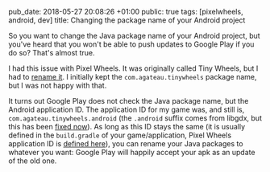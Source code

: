 pub_date: 2018-05-27 20:08:26 +01:00
public: true
tags: [pixelwheels, android, dev]
title: Changing the package name of your Android project

So you want to change the Java package name of your Android project, but you've heard that you won't be able to push updates to Google Play if you do so? That's almost true.

<!-- break -->

I had this issue with Pixel Wheels. It was originally called Tiny Wheels, but I had to [rename it][rename]. I initially kept the `com.agateau.tinywheels` package name, but I was not happy with that.

It turns out Google Play does not check the Java package name, but the Android application ID. The application ID for my game was, and still is, `com.agateau.tinywheels.android` (the `.android` suffix comes from libgdx, but this has been [fixed now][android-suffix]). As long as this ID stays the same (it is usually defined in the `build.gradle` of your game/application, Pixel Wheels application ID is [defined here][pw-applicationId]), you can rename your Java packages to whatever you want: Google Play will happily accept your apk as an update of the old one.

[rename]: /2018/tinywheels-0-5-0
[android-suffix]: https://github.com/libgdx/libgdx/commit/816cc0cda01ff5260fcec39e166dcc6cf79dcc3a
[pw-applicationId]: https://github.com/agateau/pixelwheels/blob/8e00148cdd99fa14b8d5104f55fb4f8a0a065f51/android/build.gradle#L5
